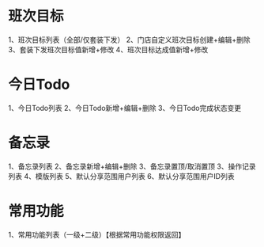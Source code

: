 # 班次目标
1、班次目标列表（全部/仅套装下发）
2、门店自定义班次目标创建+编辑+删除
3、套装下发班次目标值新增+修改
4、班次目标达成值新增+修改

# 今日Todo
1、今日Todo列表
2、今日Todo新增+编辑+删除
3、今日Todo完成状态变更

# 备忘录
1、备忘录列表
2、备忘录新增+编辑+删除
3、备忘录置顶/取消置顶
3、操作记录列表
4、模版列表
5、默认分享范围用户列表
6、默认分享范围用户ID列表

# 常用功能
1、常用功能列表（一级+二级）【根据常用功能权限返回】


#